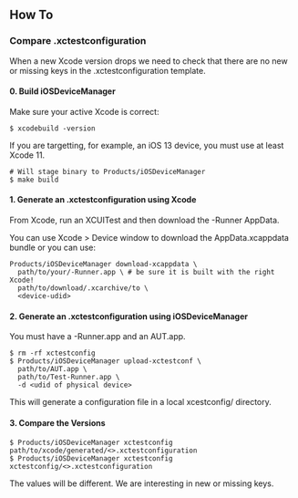 ## How To


### Compare .xctestconfiguration

When a new Xcode version drops we need to check that there are no new
or missing keys in the .xctestconfiguration template.

#### 0. Build iOSDeviceManager

Make sure your active Xcode is correct:

```
$ xcodebuild -version
```

If you are targetting, for example, an iOS 13 device, you must use at least
Xcode 11.

```
# Will stage binary to Products/iOSDeviceManager
$ make build
```

#### 1. Generate an .xctestconfiguration using Xcode

From Xcode, run an XCUITest and then download the -Runner AppData.

You can use Xcode > Device window to download the AppData.xcappdata bundle or
you can use:

```
Products/iOSDeviceManager download-xcappdata \
  path/to/your/-Runner.app \ # be sure it is built with the right Xcode!
  path/to/download/.xcarchive/to \
  <device-udid>
```

#### 2. Generate an .xctestconfiguration using iOSDeviceManager

You must have a -Runner.app and an AUT.app.

```
$ rm -rf xctestconfig
$ Products/iOSDeviceManager upload-xctestconf \
  path/to/AUT.app \
  path/to/Test-Runner.app \
  -d <udid of physical device>
```

This will generate a configuration file in a local xcestconfig/ directory.

#### 3. Compare the Versions

```
$ Products/iOSDeviceManager xctestconfig path/to/xcode/generated/<>.xctestconfiguration
$ Products/iOSDeviceManager xctestconfig xctestconfig/<>.xctestconfiguration
```

The values will be different.  We are interesting in new or missing keys.
